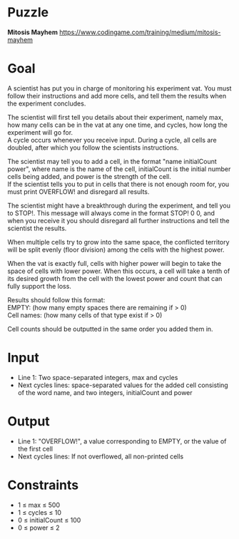 # Puzzle
**Mitosis Mayhem** https://www.codingame.com/training/medium/mitosis-mayhem

# Goal
A scientist has put you in charge of monitoring his experiment vat. You must follow their instructions and add more cells, and tell them the results when the experiment concludes.

The scientist will first tell you details about their experiment, namely max, how many cells can be in the vat at any one time, and cycles, how long the experiment will go for.  
A cycle occurs whenever you receive input. During a cycle, all cells are doubled, after which you follow the scientists instructions.

The scientist may tell you to add a cell, in the format "name initialCount power", where name is the name of the cell, initialCount is the initial number cells being added, and power is the strength of the cell.  
If the scientist tells you to put in cells that there is not enough room for, you must print OVERFLOW! and disregard all results.

The scientist might have a breakthrough during the experiment, and tell you to STOP!. This message will always come in the format STOP! 0 0, and when you receive it you should disregard all further instructions and tell the scientist the results.

When multiple cells try to grow into the same space, the conflicted territory will be split evenly (floor division) among the cells with the highest power.

When the vat is exactly full, cells with higher power will begin to take the space of cells with lower power. When this occurs, a cell will take a tenth of its desired growth from the cell with the lowest power and count that can fully support the loss.

Results should follow this format:  
EMPTY: (how many empty spaces there are remaining if > 0)  
Cell names: (how many cells of that type exist if > 0)  

Cell counts should be outputted in the same order you added them in.

# Input
* Line 1: Two space-separated integers, max and cycles
* Next cycles lines: space-separated values for the added cell consisting of the word name, and two integers, initialCount and power

# Output
* Line 1: "OVERFLOW!", a value corresponding to EMPTY, or the value of the first cell
* Next cycles lines: If not overflowed, all non-printed cells

# Constraints
* 1 ≤ max ≤ 500
* 1 ≤ cycles ≤ 10
* 0 ≤ initialCount ≤ 100
* 0 ≤ power ≤ 2
